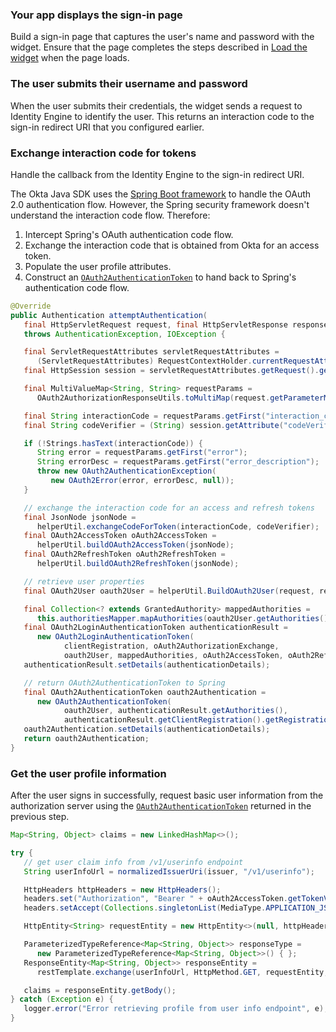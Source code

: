### Your app displays the sign-in page

Build a sign-in page that captures the user's name and password with the widget. Ensure that the page completes the steps described in [Load the widget](/docs/guides/oie-embedded-widget-use-case-load/java/main/) when the page loads.

### The user submits their username and password

When the user submits their credentials, the widget sends a request to Identity Engine to identify the user. This returns an interaction code to the sign-in redirect URI that you configured earlier.

### Exchange interaction code for tokens

Handle the callback from the Identity Engine to the sign-in redirect URI.

The Okta Java SDK uses the [Spring Boot framework](https://spring.io/guides/gs/spring-boot/) to handle the OAuth 2.0 authentication flow. However, the Spring security framework doesn't understand the interaction code flow. Therefore:

1. Intercept Spring's OAuth authentication code flow.
1. Exchange the interaction code that is obtained from Okta for an access token.
1. Populate the user profile attributes.
1. Construct an [`OAuth2AuthenticationToken`](https://github.com/spring-projects/spring-security/blob/main/oauth2/oauth2-client/src/main/java/org/springframework/security/oauth2/client/authentication/OAuth2AuthenticationToken.java) to hand back to Spring's authentication code flow.

```java
@Override
public Authentication attemptAuthentication(
   final HttpServletRequest request, final HttpServletResponse response)
   throws AuthenticationException, IOException {

   final ServletRequestAttributes servletRequestAttributes =
      (ServletRequestAttributes) RequestContextHolder.currentRequestAttributes();
   final HttpSession session = servletRequestAttributes.getRequest().getSession();

   final MultiValueMap<String, String> requestParams =
      OAuth2AuthorizationResponseUtils.toMultiMap(request.getParameterMap());

   final String interactionCode = requestParams.getFirst("interaction_code");
   final String codeVerifier = (String) session.getAttribute("codeVerifier");

   if (!Strings.hasText(interactionCode)) {
      String error = requestParams.getFirst("error");
      String errorDesc = requestParams.getFirst("error_description");
      throw new OAuth2AuthenticationException(
         new OAuth2Error(error, errorDesc, null));
   }

   // exchange the interaction code for an access and refresh tokens
   final JsonNode jsonNode =
      helperUtil.exchangeCodeForToken(interactionCode, codeVerifier);
   final OAuth2AccessToken oAuth2AccessToken =
      helperUtil.buildOAuth2AccessToken(jsonNode);
   final OAuth2RefreshToken oAuth2RefreshToken =
      helperUtil.buildOAuth2RefreshToken(jsonNode);

   // retrieve user properties
   final OAuth2User oauth2User = helperUtil.BuildOAuth2User(request, response);

   final Collection<? extends GrantedAuthority> mappedAuthorities =
      this.authoritiesMapper.mapAuthorities(oauth2User.getAuthorities());
   final OAuth2LoginAuthenticationToken authenticationResult =
      new OAuth2LoginAuthenticationToken(
            clientRegistration, oAuth2AuthorizationExchange,
            oauth2User, mappedAuthorities, oAuth2AccessToken, oAuth2RefreshToken);
   authenticationResult.setDetails(authenticationDetails);

   // return OAuth2AuthenticationToken to Spring
   final OAuth2AuthenticationToken oauth2Authentication =
      new OAuth2AuthenticationToken(
            oauth2User, authenticationResult.getAuthorities(),
            authenticationResult.getClientRegistration().getRegistrationId());
   oauth2Authentication.setDetails(authenticationDetails);
   return oauth2Authentication;
}
```

### Get the user profile information

After the user signs in successfully, request basic user information from the authorization server using the [`OAuth2AuthenticationToken`](https://github.com/spring-projects/spring-security/blob/main/oauth2/oauth2-client/src/main/java/org/springframework/security/oauth2/client/authentication/OAuth2AuthenticationToken.java) returned in the previous step.

```java
Map<String, Object> claims = new LinkedHashMap<>();

try {
   // get user claim info from /v1/userinfo endpoint
   String userInfoUrl = normalizedIssuerUri(issuer, "/v1/userinfo");

   HttpHeaders httpHeaders = new HttpHeaders();
   headers.set("Authorization", "Bearer " + oAuth2AccessToken.getTokenValue());
   headers.setAccept(Collections.singletonList(MediaType.APPLICATION_JSON));

   HttpEntity<String> requestEntity = new HttpEntity<>(null, httpHeaders);

   ParameterizedTypeReference<Map<String, Object>> responseType =
      new ParameterizedTypeReference<Map<String, Object>>() { };
   ResponseEntity<Map<String, Object>> responseEntity =
      restTemplate.exchange(userInfoUrl, HttpMethod.GET, requestEntity, responseType);

   claims = responseEntity.getBody();
} catch (Exception e) {
   logger.error("Error retrieving profile from user info endpoint", e);
}
```
